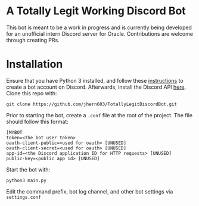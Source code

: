 # A Totally Legit Working Discord Bot
This bot is meant to be a work in progress and is currently being developed for an unofficial intern Discord server for Oracle. Contributions are welcome through creating PRs.

# Installation
Ensure that you have Python 3 installed, and follow these [instructions](https://discordpy.readthedocs.io/en/stable/discord.html) to create a bot account on Discord.
Afterwards, install the Discord API [here](https://discordpy.readthedocs.io/en/stable/intro.html#installing).
Clone this repo with:
```
git clone https://github.com/jhern603/TotallyLegitDiscordBot.git
```
Prior to starting the bot, create a `.conf` file at the root of the project. The file should follow this format:
```
[MYBOT
token=<The bot user token>
oauth-client-public=<used for oauth> [UNUSED]
oauth-client-secret=<used for oauth> [UNUSED]
app-id=<the Discord application ID for HTTP requests> [UNUSED]
public-key=<public app id> [UNUSED]
```
Start the bot with:
```
python3 main.py
```
Edit the command prefix, bot log channel, and other bot settings via `settings.conf`